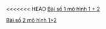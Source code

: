 <<<<<<< HEAD
[Bài số 1 mô hình 1 + 2](https://github.com/datkk06/baocao-ksec/blob/master/Networking/bt1.md)

[Bài số 2 mô hình 1+2](https://github.com/datkk06/baocao-ksec/blob/master/Networking/b2.md)

